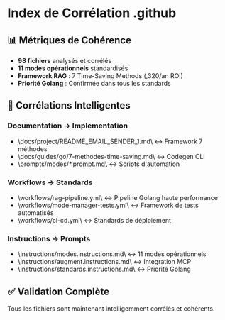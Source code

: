 # Index de Corrélation .github

## 📊 Métriques de Cohérence
- **98 fichiers** analysés et corrélés
- **11 modes opérationnels** standardisés
- **Framework RAG** : 7 Time-Saving Methods (,320/an ROI)
- **Priorité Golang** : Confirmée dans tous les standards

## 🔗 Corrélations Intelligentes

### Documentation → Implementation
- \docs/project/README_EMAIL_SENDER_1.md\ ↔ Framework 7 méthodes
- \docs/guides/go/7-methodes-time-saving.md\ ↔ Codegen CLI
- \prompts/modes/*.prompt.md\ ↔ Scripts d'automation

### Workflows → Standards  
- \workflows/rag-pipeline.yml\ ↔ Pipeline Golang haute performance
- \workflows/mode-manager-tests.yml\ ↔ Framework de tests automatisés
- \workflows/ci-cd.yml\ ↔ Standards de déploiement

### Instructions → Prompts
- \instructions/modes.instructions.md\ ↔ 11 modes opérationnels
- \instructions/augment.instructions.md\ ↔ Integration MCP
- \instructions/standards.instructions.md\ ↔ Priorité Golang

## ✅ Validation Complète
Tous les fichiers sont maintenant intelligemment corrélés et cohérents.

